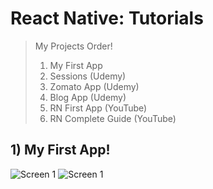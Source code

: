 # React Native: Tutorials
> My Projects Order!
>   1. My First App
>   2. Sessions (Udemy)
>   3. Zomato App (Udemy)
>   4. Blog App (Udemy)
>   5. RN First App (YouTube)
>   6. RN Complete Guide (YouTube) 

## 1) My First App!
![Screen 1](https://github.com/iamnadhu/react-native/blob/master/screenshot/1.png)
![Screen 1](https://github.com/iamnadhu/react-native/blob/master/screenshot/2.png)